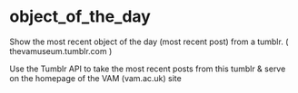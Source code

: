 object_of_the_day
=================

Show the most recent object of the day (most recent post) from a tumblr.
( thevamuseum.tumblr.com )

Use the Tumblr API to take the most recent posts from this tumblr & serve on the homepage of the VAM (vam.ac.uk) site  
